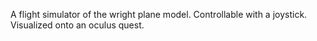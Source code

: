 A flight simulator of the wright plane model. Controllable with a joystick. Visualized onto an oculus quest.
